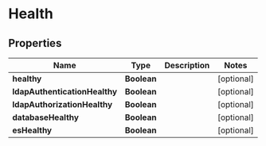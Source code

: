 

# Health


## Properties

| Name | Type | Description | Notes |
|------------ | ------------- | ------------- | -------------|
|**healthy** | **Boolean** |  |  [optional] |
|**ldapAuthenticationHealthy** | **Boolean** |  |  [optional] |
|**ldapAuthorizationHealthy** | **Boolean** |  |  [optional] |
|**databaseHealthy** | **Boolean** |  |  [optional] |
|**esHealthy** | **Boolean** |  |  [optional] |



